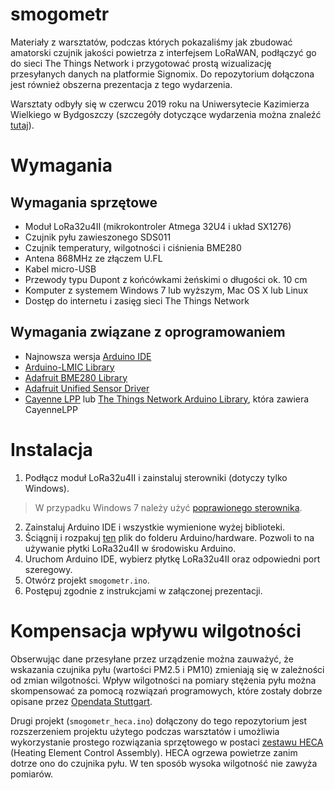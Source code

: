 # smogometr

Materiały z warsztatów, podczas których pokazaliśmy jak zbudować amatorski czujnik jakości powietrza z interfejsem LoRaWAN, podłączyć go do sieci The Things Network i przygotować prostą wizualizację przesyłanych danych na platformie Signomix. Do repozytorium dołączona jest również obszerna prezentacja z tego wydarzenia.

Warsztaty odbyły się w czerwcu 2019 roku na Uniwersytecie Kazimierza Wielkiego w Bydgoszczy (szczegóły dotyczące wydarzenia można znaleźć [tutaj](https://www.ukw.edu.pl/jednostka/del_instytut_mechaniki_i_informatyki_stosowanej/aktualnosci/39619)).

# Wymagania

## Wymagania sprzętowe

* Moduł LoRa32u4II (mikrokontroler Atmega 32U4 i układ SX1276)
* Czujnik pyłu zawieszonego SDS011
* Czujnik temperatury, wilgotności i ciśnienia BME280
* Antena 868MHz ze złączem U.FL
* Kabel micro-USB
* Przewody typu Dupont z końcówkami żeńskimi o długości ok. 10 cm
* Komputer z systemem Windows 7 lub wyższym, Mac OS X lub Linux
* Dostęp do internetu i zasięg sieci The Things Network

## Wymagania związane z oprogramowaniem
* Najnowsza wersja [Arduino IDE](https://www.arduino.cc/en/main/software)
* [Arduino-LMIC Library](https://github.com/matthijskooijman/arduino-lmic)
* [Adafruit BME280 Library](https://github.com/adafruit/Adafruit_BME280_Library)
* [Adafruit Unified Sensor Driver](https://github.com/adafruit/Adafruit_Sensor)
* [Cayenne LPP](https://github.com/ElectronicCats/CayenneLPP) lub [The Things Network Arduino Library](https://github.com/TheThingsNetwork/arduino-device-lib), która zawiera CayenneLPP

# Instalacja

1. Podłącz moduł LoRa32u4II i zainstaluj sterowniki (dotyczy tylko Windows). 
> W przypadku Windows 7 należy użyć [poprawionego sterownika](hardware/w7driver.zip).
2. Zainstaluj Arduino IDE i wszystkie wymienione wyżej biblioteki.
3. Ściągnij i rozpakuj [ten](hardware/BSFrance.zip) plik do folderu Arduino/hardware. Pozwoli to na używanie płytki LoRa32u4II w środowisku Arduino.
4. Uruchom Arduino IDE, wybierz płytkę LoRa32u4II oraz odpowiedni port szeregowy.
5. Otwórz projekt `smogometr.ino`.
6. Postępuj zgodnie z instrukcjami w załączonej prezentacji.

# Kompensacja wpływu wilgotności

Obserwując dane przesyłane przez urządzenie można zauważyć, że wskazania czujnika pyłu (wartości PM2.5 i PM10) zmieniają się w zależności od zmian wilgotności. Wpływ wilgotności na pomiary stężenia pyłu można skompensować za pomocą rozwiązań programowych, które zostały dobrze opisane przez [Opendata Stuttgart](https://github.com/opendata-stuttgart/meta/wiki/EN-Correction-for-humidity).

Drugi projekt (`smogometr_heca.ino`) dołączony do tego repozytorium jest rozszerzeniem projektu użytego podczas warsztatów i umożliwia wykorzystanie prostego rozwiązania sprzętowego w postaci [zestawu HECA](https://nettigo.pl/products/nettigo-air-monitor-heca-kit-komora-grzalki-ptc-z-modulem-sterujacym) (Heating Element Control Assembly). HECA ogrzewa powietrze zanim dotrze ono do czujnika pyłu. W ten sposób wysoka wilgotność nie zawyża pomiarów.
